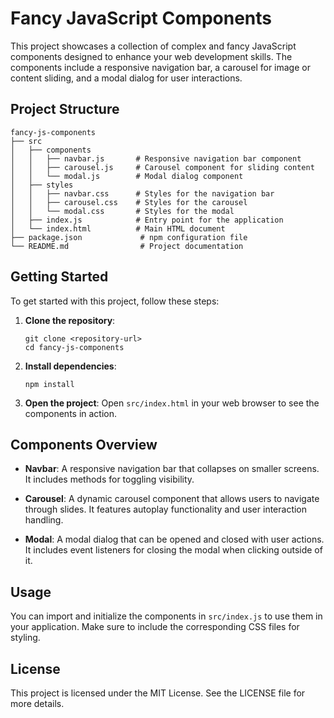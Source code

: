 # Fancy JavaScript Components

This project showcases a collection of complex and fancy JavaScript components designed to enhance your web development skills. The components include a responsive navigation bar, a carousel for image or content sliding, and a modal dialog for user interactions.

## Project Structure

```
fancy-js-components
├── src
│   ├── components
│   │   ├── navbar.js       # Responsive navigation bar component
│   │   ├── carousel.js     # Carousel component for sliding content
│   │   └── modal.js        # Modal dialog component
│   ├── styles
│   │   ├── navbar.css      # Styles for the navigation bar
│   │   ├── carousel.css    # Styles for the carousel
│   │   └── modal.css       # Styles for the modal
│   ├── index.js            # Entry point for the application
│   └── index.html          # Main HTML document
├── package.json             # npm configuration file
└── README.md                # Project documentation
```

## Getting Started

To get started with this project, follow these steps:

1. **Clone the repository**:
   ```
   git clone <repository-url>
   cd fancy-js-components
   ```

2. **Install dependencies**:
   ```
   npm install
   ```

3. **Open the project**:
   Open `src/index.html` in your web browser to see the components in action.

## Components Overview

- **Navbar**: A responsive navigation bar that collapses on smaller screens. It includes methods for toggling visibility.
  
- **Carousel**: A dynamic carousel component that allows users to navigate through slides. It features autoplay functionality and user interaction handling.

- **Modal**: A modal dialog that can be opened and closed with user actions. It includes event listeners for closing the modal when clicking outside of it.

## Usage

You can import and initialize the components in `src/index.js` to use them in your application. Make sure to include the corresponding CSS files for styling.

## License

This project is licensed under the MIT License. See the LICENSE file for more details.